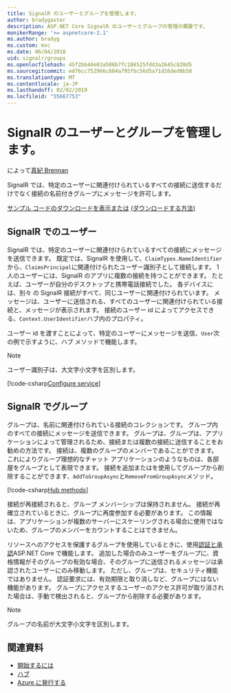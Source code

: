 ```yaml
---
title: SignalR のユーザーとグループを管理します。
author: bradygaster
description: ASP.NET Core SignalR のユーザーとグループの管理の概要です。
monikerRange: '>= aspnetcore-2.1'
ms.author: bradyg
ms.custom: mvc
ms.date: 06/04/2018
uid: signalr/groups
ms.openlocfilehash: 45f2bb44e03a586b7fc186525fdd3a2645c820d5
ms.sourcegitcommit: ed76cc752966c604a795fbc56d5a71d16ded0b58
ms.translationtype: MT
ms.contentlocale: ja-JP
ms.lasthandoff: 02/02/2019
ms.locfileid: "55667753"
---
```

# <a name="manage-users-and-groups-in-signalr"></a>SignalR のユーザーとグループを管理します。

によって[真紀 Brennan](https://github.com/BrennanConroy)

SignalR では、特定のユーザーに関連付けられているすべての接続に送信するだけでなく接続の名前付きグループにメッセージを許可します。

[サンプル コードのダウンロードを表示または](https://github.com/aspnet/Docs/tree/master/aspnetcore/signalr/groups/sample/) [(ダウンロードする方法)](xref:index#how-to-download-a-sample)

## <a name="users-in-signalr"></a>SignalR でのユーザー

SignalR では、特定のユーザーに関連付けられているすべての接続にメッセージを送信できます。 既定では、SignalR を使用して、`ClaimTypes.NameIdentifier`から、`ClaimsPrincipal`に関連付けられたユーザー識別子として接続します。 1 人のユーザーには、SignalR のアプリに複数の接続を持つことができます。 たとえば、ユーザーが自分のデスクトップと携帯電話接続でした。 各デバイスには、別々 の SignalR 接続がすべて、同じユーザーに関連付けられています。 メッセージは、ユーザーに送信される、すべてのユーザーに関連付けられている接続と、メッセージが表示されます。 接続のユーザー id によってアクセスできる、`Context.UserIdentifier`ハブ内のプロパティ。

ユーザー id を渡すことによって、特定のユーザーにメッセージを送信、`User`次の例で示すように、ハブ メソッドで機能します。

> [!NOTE]
> ユーザー識別子は、大文字小文字を区別します。

[!code-csharp[Configure service](groups/sample/hubs/chathub.cs?range=29-32)]

## <a name="groups-in-signalr"></a>SignalR でグループ

グループは、名前に関連付けられている接続のコレクションです。 グループ内のすべての接続にメッセージを送信できます。 グループは、グループは、アプリケーションによって管理されるため、接続または複数の接続に送信することをお勧めの方法です。 接続は、複数のグループのメンバーであることができます。 これによりグループ理想的なチャット アプリケーションのようなものは、各部屋をグループとして表現できます。 接続を追加またはを使用してグループから削除することができます、`AddToGroupAsync`と`RemoveFromGroupAsync`メソッド。

[!code-csharp[Hub methods](groups/sample/hubs/chathub.cs?range=15-27)]

接続が再接続されると、グループ メンバーシップは保持されません。 接続が再確立されているときに、グループに再度参加する必要があります。 この情報は、アプリケーションが複数のサーバーにスケーリングされる場合に使用ではないため、グループのメンバーをカウントすることはできません。

リソースへのアクセスを保護するグループを使用しているときに、使用[認証と承認](xref:signalr/authn-and-authz)ASP.NET Core で機能します。 追加した場合のみユーザーをグループに、資格情報がそのグループの有効な場合、そのグループに送信されるメッセージは承認されたユーザーにのみ移動します。 ただし、グループは、セキュリティ機能ではありません。 認証要求には、有効期限と取り消しなど、グループにはない機能があります。 グループにアクセスするユーザーのアクセス許可が取り消された場合は、手動で検出されると、グループから削除する必要があります。

> [!NOTE]
> グループの名前が大文字小文字を区別します。

## <a name="related-resources"></a>関連資料

* [開始するには](xref:tutorials/signalr)
* [ハブ](xref:signalr/hubs)
* [Azure に発行する](xref:signalr/publish-to-azure-web-app)
